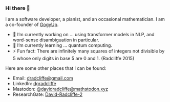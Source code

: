 ### Hi there 👋

I am a software developer, a pianist, and an occasional mathematician. I am a co-founder of [GogyUp](https://www.gogyup.com).

- 🔭 I’m currently working on ... using transformer models in NLP, and word-sense disambiguation in particular.
- 🌱 I’m currently learning ... quantum computing.
- ⚡ Fun fact: There are infinitely many squares of integers not divisible by 5 whose only digits in base 5 are 0 and 1. (Radcliffe 2015)

Here are some other places that I can be found:
- Email: dradcliffe@gmail.com
- LinkedIn: [dgradcliffe](https://linkedin.com/in/dgradcliffe "{rel='me'}")
- Mastodon: [@davidradcliffe@mathstodon.xyz](https://mathstodon.xyz/@davidradcliffe "{rel='me'}")
- ResearchGate: [David-Radcliffe-2](https://www.researchgate.net/profile/David-Radcliffe-2)



